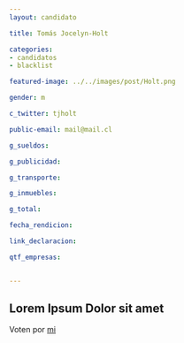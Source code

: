 ```yaml
---
layout: candidato

title: Tomás Jocelyn-Holt

categories: 
- candidatos
- blacklist

featured-image: ../../images/post/Holt.png

gender: m

c_twitter: tjholt

public-email: mail@mail.cl

g_sueldos:

g_publicidad:

g_transporte:

g_inmuebles:

g_total:

fecha_rendicion:

link_declaracion:

qtf_empresas:


---
```

Lorem Ipsum Dolor sit amet
---

Voten por [mi][left]

[left]: https://candideit.org
